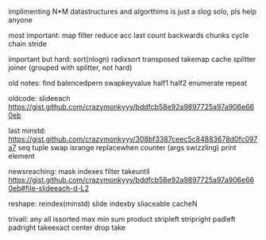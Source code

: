 implimenting N*M datastructures and algorthims is just a slog solo, pls help anyone

most important:
map
filter
reduce
acc
last
count
backwards
chunks
cycle
chain
stride

important but hard:
sort(nlogn)
radixsort
transposed
takemap
cache
splitter
joiner (grouped with splitter, not hard)

old notes:
find
balencedpern
swapkeyvalue
half1
half2
enumerate
repeat

oldcode:
	slideeach https://gist.github.com/crazymonkyyy/bddfcb58e92a9897725a97a906e660eb

last minstd: https://gist.github.com/crazymonkyyy/308bf3387ceec5c84883678d0fc097a7
	seq
	tuple
	swap
	isrange
	replacewhen
	counter (args swizzling)
	print
	element


newsreaching:
	mask
	indexes filter
	takeuntil https://gist.github.com/crazymonkyyy/bddfcb58e92a9897725a97a906e660eb#file-slideeach-d-L2

reshape:
	reindex(minstd)
	slide
	indexby
	sliaceable
	cacheN
	
trivail:
any
all
issorted
max
min
sum
product
stripleft
stripright
padleft
padright
takeexact
center
drop
take
